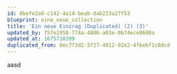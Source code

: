 ```yaml
---
id: 8befe2a8-c142-4a1d-beab-dab223a27f53
blueprint: eine_neue_collection
title: 'Ein neue Einzrag (Duplicated) (2) (3)'
updated_by: f5fe1958-774a-4886-a03e-0b74ece8600a
updated_at: 1675710399
duplicated_from: 0ec773d2-5f27-4912-92e2-4fbebf1c8dcd
---
```

aasd